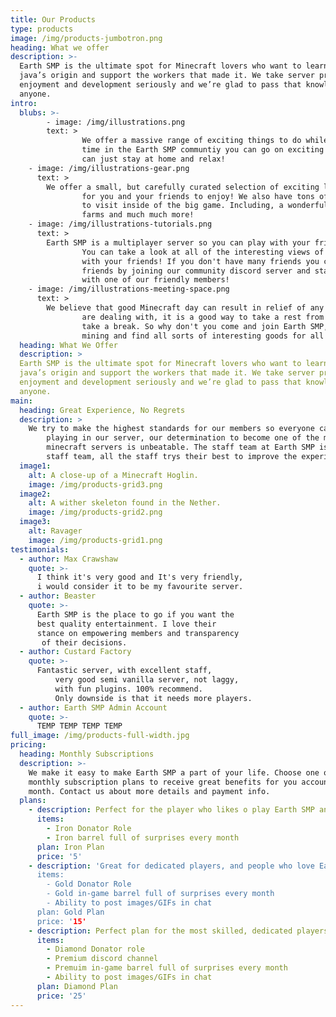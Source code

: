 ```yaml
---
title: Our Products
type: products
image: /img/products-jumbotron.png
heading: What we offer
description: >-
  Earth SMP is the ultimate spot for Minecraft lovers who want to learn about their
  java’s origin and support the workers that made it. We take server production,
  enjoyment and development seriously and we’re glad to pass that knowledge to
  anyone.
intro:
  blubs: >-
        - image: /img/illustrations.png
        text: >
                We offer a massive range of exciting things to do while you spend your
                time in the Earth SMP communtiy you can go on exciting journeys or you
                can just stay at home and relax!
    - image: /img/illustrations-gear.png
      text: >
        We offer a small, but carefully curated selection of exciting landscape
                for you and your friends to enjoy! We also have tons of exciting places
                to visit inside of the big game. Including, a wonderful jungle, bamboo
                farms and much much more!
    - image: /img/illustrations-tutorials.png
      text: >
        Earth SMP is a multiplayer server so you can play with your friends!
                You can take a look at all of the interesting views of the vast landscape
                with your friends! If you don't have many friends you can always make new
                friends by joining our community discord server and starting a conversation
                with one of our friendly members!
    - image: /img/illustrations-meeting-space.png
      text: >
        We believe that good Minecraft day can result in relief of any stress you
                are dealing with, it is a good way to take a rest from the big world and
                take a break. So why don't you come and join Earth SMP, you can just go
                mining and find all sorts of interesting goods for all of your needs.
  heading: What We Offer
  description: >
  Earth SMP is the ultimate spot for Minecraft lovers who want to learn about their
  java’s origin and support the workers that made it. We take server production,
  enjoyment and development seriously and we’re glad to pass that knowledge to
  anyone.
main:
  heading: Great Experience, No Regrets
  description: >
    We try to make the highest standards for our members so everyone can enjoy
        playing in our server, our determination to become one of the most popular
        minecraft servers is unbeatable. The staff team at Earth SMP is like no-other
        staff team, all the staff trys their best to improve the experience for everyone!
  image1:
    alt: A close-up of a Minecraft Hoglin.
    image: /img/products-grid3.png
  image2:
    alt: A wither skeleton found in the Nether.
    image: /img/products-grid2.png
  image3:
    alt: Ravager
    image: /img/products-grid1.png
testimonials:
  - author: Max Crawshaw
    quote: >-
      I think it's very good and It's very friendly,
      i would consider it to be my favourite server.
  - author: Beaster
    quote: >-
      Earth SMP is the place to go if you want the 
      best quality entertainment. I love their
      stance on empowering members and transparency 
       of their decisions.
  - author: Custard Factory
    quote: >-
      Fantastic server, with excellent staff,
          very good semi vanilla server, not laggy,
          with fun plugins. 100% recommend. 
          Only downside is that it needs more players.
  - author: Earth SMP Admin Account
    quote: >-
      TEMP TEMP TEMP TEMP
full_image: /img/products-full-width.jpg
pricing:
  heading: Monthly Subscriptions
  description: >-
    We make it easy to make Earth SMP a part of your life. Choose one of our
    monthly subscription plans to receive great benefits for you account each
    month. Contact us about more details and payment info.
  plans:
    - description: Perfect for the player who likes o play Earth SMP and wants to support it!
      items:
        - Iron Donator Role
        - Iron barrel full of surprises every month
      plan: Iron Plan
      price: '5'
    - description: 'Great for dedicated players, and people who love Earth SMP!
      items:
        - Gold Donator Role
        - Gold in-game barrel full of surprises every month
        - Ability to post images/GIFs in chat
      plan: Gold Plan
      price: '15'
    - description: Perfect plan for the most skilled, dedicated players who seriously loves engaging with Eath SMP!
      items:
        - Diamond Donator role
        - Premium discord channel
        - Premuim in-game barrel full of surprises every month
        - Ability to post images/GIFs in chat
      plan: Diamond Plan
      price: '25'
---
```



